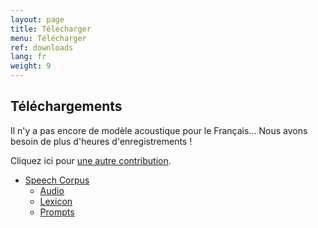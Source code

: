 ```yaml
---
layout: page
title: Télécharger
menu: Télécharger
ref: downloads
lang: fr
weight: 9
---
```


## Téléchargements

Il n'y a pas encore de modèle acoustique pour le Français... Nous avons besoin de plus d'heures d'enregistrements !

Cliquez ici pour [une autre contribution](/fr/read).

*   [Speech Corpus](http://www.repository.voxforge1.org/downloads/fr/Trunk/)
    *   [Audio](http://www.repository.voxforge1.org/downloads/fr/Trunk/Audio/)
    *   [Lexicon](http://www.repository.voxforge1.org/downloads/fr/Trunk/Lexicon/)
    *   [Prompts](http://www.repository.voxforge1.org/downloads/fr/Trunk/Prompts/)


